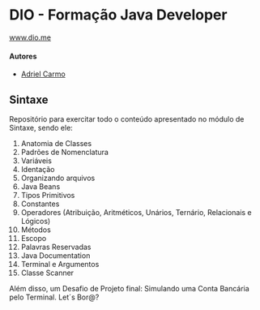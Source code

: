 # DIO - Formação Java Developer
www.dio.me

#### Autores
- [Adriel Carmo](https://github.com/adrielCarmo)

## Sintaxe

Repositório para exercitar todo o conteúdo apresentado no módulo de Sintaxe, sendo ele:

1. Anatomia de Classes
2. Padrões de Nomenclatura
3. Variáveis
4. Identação
5. Organizando arquivos
6. Java Beans
7. Tipos Primitivos
8. Constantes
9. Operadores (Atribuição, Aritméticos, Unários, Ternário, Relacionais e Lógicos)
10. Métodos
11. Escopo
12. Palavras Reservadas
13. Java Documentation
14. Terminal e Argumentos
15. Classe Scanner

Além disso, um Desafio de Projeto final: Simulando uma Conta Bancária pelo Terminal.
Let´s Bor@?

